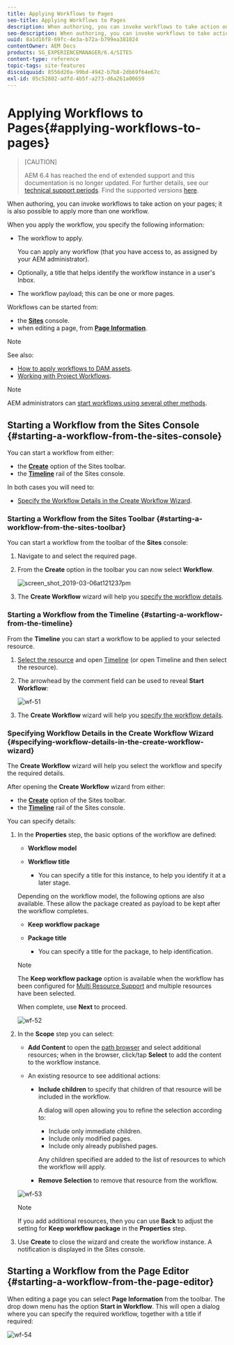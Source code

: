 ```yaml
---
title: Applying Workflows to Pages
seo-title: Applying Workflows to Pages
description: When authoring, you can invoke workflows to take action on your pages; it is also possible to apply more than one workflow..
seo-description: When authoring, you can invoke workflows to take action on your pages; it is also possible to apply more than one workflow..
uuid: 8a1d16f8-69fc-4e3a-b72a-b799ea381024
contentOwner: AEM Docs
products: SG_EXPERIENCEMANAGER/6.4/SITES
content-type: reference
topic-tags: site-features
discoiquuid: 8556d20a-99bd-4942-b7b8-2db69f64e67c
exl-id: 05c52802-adfd-4b5f-a273-d6a261a00659
---
```

# Applying Workflows to Pages{#applying-workflows-to-pages}

>[CAUTION]
>
>AEM 6.4 has reached the end of extended support and this documentation is no longer updated. For further details, see our [technical support periods](https://helpx.adobe.com/support/programs/eol-matrix.html). Find the supported versions [here](https://experienceleague.adobe.com/docs/).

When authoring, you can invoke workflows to take action on your pages; it is also possible to apply more than one workflow.

When you apply the workflow, you specify the following information:

* The workflow to apply.

  You can apply any workflow (that you have access to, as assigned by your AEM administrator).

* Optionally, a title that helps identify the workflow instance in a user's Inbox.
* The workflow payload; this can be one or more pages.

Workflows can be started from:

* the **[Sites](#starting-a-workflow-from-the-sites-console)** console.
* when editing a page, from **[Page Information](#starting-a-workflow-from-the-page-editor)**.

>[!NOTE]
>
>See also:
>
>* [How to apply workflows to DAM assets](/help/assets/assets-workflow.md).
>* [Working with Project Workflows](/help/sites-authoring/projects-with-workflows.md).
>

>[!NOTE]
>
>AEM administrators can [start workflows using several other methods](/help/sites-administering/workflows-starting.md).

## Starting a Workflow from the Sites Console {#starting-a-workflow-from-the-sites-console}

You can start a workflow from either:

* the **[Create](#starting-a-workflow-from-the-sites-toolbar)** option of the Sites toolbar.
* the **[Timeline](#starting-a-workflow-from-the-timeline)** rail of the Sites console.

In both cases you will need to:

* [Specify the Workflow Details in the Create Workflow Wizard](#specifying-workflow-details-in-the-create-workflow-wizard).

### Starting a Workflow from the Sites Toolbar {#starting-a-workflow-from-the-sites-toolbar}

You can start a workflow from the toolbar of the **Sites** console:

1. Navigate to and select the required page.  

1. From the **Create** option in the toolbar you can now select **Workflow**.

   ![screen_shot_2019-03-06at121237pm](assets/screen_shot_2019-03-06at121237pm.png)

1. The **Create Workflow** wizard will help you [specify the workflow details](#specifying-workflow-details-in-the-create-workflow-wizard).

### Starting a Workflow from the Timeline {#starting-a-workflow-from-the-timeline}

From the **Timeline** you can start a workflow to be applied to your selected resource.

1. [Select the resource](/help/sites-authoring/basic-handling.md#viewing-and-selecting-resources) and open [Timeline](/help/sites-authoring/basic-handling.md#timeline) (or open Timeline and then select the resource).
1. The arrowhead by the comment field can be used to reveal **Start Workflow**:

   ![wf-51](assets/wf-51.png)

1. The **Create Workflow** wizard will help you [specify the workflow details](#specifying-workflow-details-in-the-create-workflow-wizard).

### Specifying Workflow Details in the Create Workflow Wizard {#specifying-workflow-details-in-the-create-workflow-wizard}

The **Create Workflow** wizard will help you select the workflow and specify the required details.

After opening the **Create Workflow** wizard from either:

* the **[Create](#starting-a-workflow-from-the-sites-toolbar)** option of the Sites toolbar.
* the **[Timeline](#starting-a-workflow-from-the-timeline)** rail of the Sites console.

You can specify details:

1. In the **Properties** step, the basic options of the workflow are defined:

    * **Workflow model**
    * **Workflow title**

        * You can specify a title for this instance, to help you identify it at a later stage.

   Depending on the workflow model, the following options are also available. These allow the package created as payload to be kept after the workflow completes.

    * **Keep workflow package**
    * **Package title**

        * You can specify a title for the package, to help identification.

   >[!NOTE]
   >
   >The **Keep workflow package** option is available when the workflow has been configured for [Multi Resource Support](/help/sites-developing/workflows-models.md#configuring-a-workflow-for-multi-resource-support) and multiple resources have been selected.

   When complete, use **Next** to proceed.

   ![wf-52](assets/wf-52.png)

1. In the **Scope** step you can select:

    * **Add Content** to open the [path browser](/help/sites-authoring/author-environment-tools.md#path-browser) and select additional resources; when in the browser, click/tap **Select** to add the content to the workflow instance.
    * An existing resource to see additional actions:

        * **Include children** to specify that children of that resource will be included in the workflow.

          A dialog will open allowing you to refine the selection according to:

            * Include only immediate children.
            * Include only modified pages.
            * Include only already published pages.

          Any children specified are added to the list of resources to which the workflow will apply.

        * **Remove Selection** to remove that resource from the workflow.

   ![wf-53](assets/wf-53.png)

   >[!NOTE]
   >
   >If you add additional resources, then you can use **Back** to adjust the setting for **Keep workflow package** in the **Properties** step.

1. Use **Create** to close the wizard and create the workflow instance. A notification is displayed in the Sites console.

## Starting a Workflow from the Page Editor {#starting-a-workflow-from-the-page-editor}

When editing a page you can select **Page Information** from the toolbar. The drop down menu has the option **Start in Workflow**. This will open a dialog where you can specify the required workflow, together with a title if required:

![wf-54](assets/wf-54.png)
